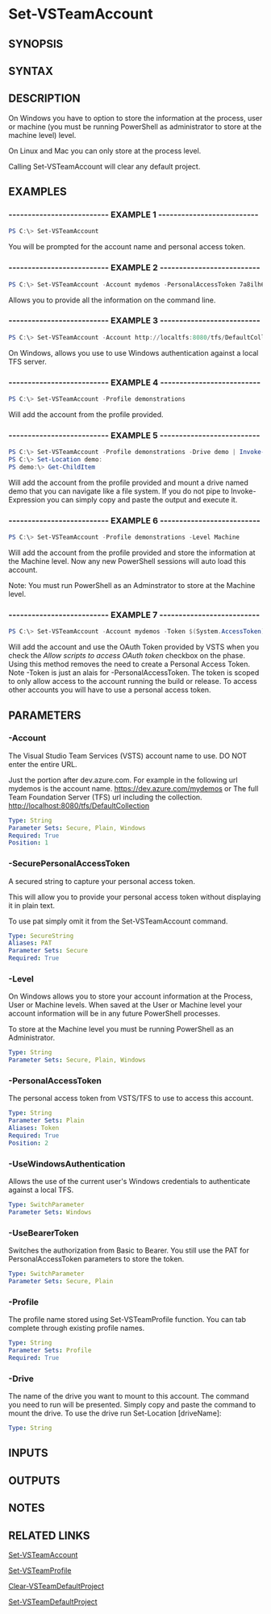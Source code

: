 <!-- #include "./common/header.md" -->

# Set-VSTeamAccount

## SYNOPSIS

<!-- #include "./synopsis/Set-VSTeamAccount.md" -->

## SYNTAX

## DESCRIPTION

On Windows you have to option to store the information at the process, user or machine (you must be running PowerShell as administrator to store at the machine level) level.

On Linux and Mac you can only store at the process level.

Calling Set-VSTeamAccount will clear any default project.

## EXAMPLES

### -------------------------- EXAMPLE 1 --------------------------

```PowerShell
PS C:\> Set-VSTeamAccount
```

You will be prompted for the account name and personal access token.

### -------------------------- EXAMPLE 2 --------------------------

```PowerShell
PS C:\> Set-VSTeamAccount -Account mydemos -PersonalAccessToken 7a8ilh6db4aforlrnrthisisnotreal4uhlh5vgbmgap3mziwnga
```

Allows you to provide all the information on the command line.

### -------------------------- EXAMPLE 3 --------------------------

```PowerShell
PS C:\> Set-VSTeamAccount -Account http://localtfs:8080/tfs/DefaultCollection -UseWindowsAuthentication
```

On Windows, allows you use to use Windows authentication against a local TFS server.

### -------------------------- EXAMPLE 4 --------------------------

```PowerShell
PS C:\> Set-VSTeamAccount -Profile demonstrations
```

Will add the account from the profile provided.

### -------------------------- EXAMPLE 5 --------------------------

```PowerShell
PS C:\> Set-VSTeamAccount -Profile demonstrations -Drive demo | Invoke-Expression
PS C:\> Set-Location demo:
PS demo:\> Get-ChildItem
```

Will add the account from the profile provided and mount a drive named demo that you can navigate like a file system. If you do not pipe to Invoke-Expression you can simply copy and paste the output and execute it.

### -------------------------- EXAMPLE 6 --------------------------

```PowerShell
PS C:\> Set-VSTeamAccount -Profile demonstrations -Level Machine
```

Will add the account from the profile provided and store the information at the Machine level. Now any new PowerShell sessions will auto load this account.

Note: You must run PowerShell as an Adminstrator to store at the Machine level.

### -------------------------- EXAMPLE 7 --------------------------

```PowerShell
PS C:\> Set-VSTeamAccount -Account mydemos -Token $(System.AccessToken) -UseBearerToken
```

Will add the account and use the OAuth Token provided by VSTS when you check the *Allow scripts to access OAuth token* checkbox on the phase. Using this method removes the need to create a Personal Access Token. Note -Token is just an alais for -PersonalAccessToken.  The token is scoped to only allow access to the account running the build or release. To access other accounts you will have to use a personal access token.

## PARAMETERS

### -Account

The Visual Studio Team Services (VSTS) account name to use.
DO NOT enter the entire URL.

Just the portion after dev.azure.com. For example in the
following url mydemos is the account name.
<https://dev.azure.com/mydemos>
or
The full Team Foundation Server (TFS) url including the collection.
<http://localhost:8080/tfs/DefaultCollection>

```yaml
Type: String
Parameter Sets: Secure, Plain, Windows
Required: True
Position: 1
```

### -SecurePersonalAccessToken

A secured string to capture your personal access token.

This will allow you to provide your personal access token without displaying it in plain text.

To use pat simply omit it from the Set-VSTeamAccount command.

```yaml
Type: SecureString
Aliases: PAT
Parameter Sets: Secure
Required: True
```

### -Level

On Windows allows you to store your account information at the Process, User or Machine levels.
When saved at the User or Machine level your account information will be in any future PowerShell processes.

To store at the Machine level you must be running PowerShell as an Administrator.

```yaml
Type: String
Parameter Sets: Secure, Plain, Windows
```

### -PersonalAccessToken

The personal access token from VSTS/TFS to use to access this account.

```yaml
Type: String
Parameter Sets: Plain
Aliases: Token
Required: True
Position: 2
```

### -UseWindowsAuthentication

Allows the use of the current user's Windows credentials to authenticate against a local TFS.

```yaml
Type: SwitchParameter
Parameter Sets: Windows
```

### -UseBearerToken

Switches the authorization from Basic to Bearer.  You still use the PAT for PersonalAccessToken parameters to store the token.

```yaml
Type: SwitchParameter
Parameter Sets: Secure, Plain
```

### -Profile

The profile name stored using Set-VSTeamProfile function. You can tab complete through existing profile names.

```yaml
Type: String
Parameter Sets: Profile
Required: True
```

<!-- #include "./params/version.md" -->

### -Drive

The name of the drive you want to mount to this account. The command you need to run will be presented. Simply copy and paste the command to mount the drive. To use the drive run Set-Location [driveName]:

```yaml
Type: String
```

<!-- #include "./params/force.md" -->

## INPUTS

## OUTPUTS

## NOTES

## RELATED LINKS

[Set-VSTeamAccount](Set-VSTeamAccount.md)

[Set-VSTeamProfile](Set-VSTeamProfile.md)

[Clear-VSTeamDefaultProject](Clear-VSTeamDefaultProject.md)

[Set-VSTeamDefaultProject](Set-VSTeamDefaultProject.md)
